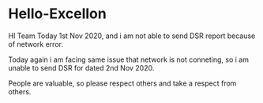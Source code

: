 # Hello-Excellon
HI Team
   Today 1st Nov 2020, and i am not able to send DSR report because of network error.
   
   Today again i am facing same issue that network is not conneting, so i am unable to send DSR for dated 2nd Nov 2020.
   
   People are valuable, so please respect others and take a respect from others.
